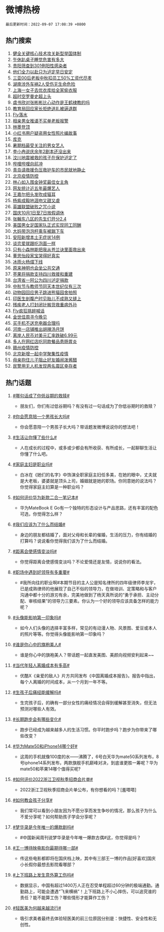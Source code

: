 # 微博热榜

`最后更新时间：2022-09-07 17:08:39 +0800`

## 热门搜索

1. [健全关键核心技术攻关新型举国体制](https://m.weibo.cn/search?containerid=100103type%3D1%26t%3D10%26q%3D%23%E5%81%A5%E5%85%A8%E5%85%B3%E9%94%AE%E6%A0%B8%E5%BF%83%E6%8A%80%E6%9C%AF%E6%94%BB%E5%85%B3%E6%96%B0%E5%9E%8B%E4%B8%BE%E5%9B%BD%E4%BD%93%E5%88%B6%23&stream_entry_id=51&isnewpage=1&extparam=seat%3D1%26cate%3D10103%26filter_type%3Drealtimehot%26dgr%3D0%26c_type%3D51%26pos%3D0%26display_time%3D1662541718%26pre_seqid%3D16625417180440234776357&luicode=10000011&lfid=106003type%253D25%2526t%253D3%2526disable_hot%253D1%2526filter_type%253Drealtimehot)
1. [午休趴桌子睡觉危害有多大](https://m.weibo.cn/search?containerid=100103type%3D1%26t%3D10%26q%3D%23%E5%8D%88%E4%BC%91%E8%B6%B4%E6%A1%8C%E5%AD%90%E7%9D%A1%E8%A7%89%E5%8D%B1%E5%AE%B3%E6%9C%89%E5%A4%9A%E5%A4%A7%23&stream_entry_id=31&isnewpage=1&extparam=seat%3D1%26realpos%3D1%26c_type%3D31%26lcate%3D5001%26pos%3D0%26cate%3D0%26flag%3D0%26band_rank%3D1%26filter_type%3Drealtimehot%26q%3D%2523%25E5%258D%2588%25E4%25BC%2591%25E8%25B6%25B4%25E6%25A1%258C%25E5%25AD%2590%25E7%259D%25A1%25E8%25A7%2589%25E5%258D%25B1%25E5%25AE%25B3%25E6%259C%2589%25E5%25A4%259A%25E5%25A4%25A7%2523%26dgr%3D0%26display_time%3D1662541718%26pre_seqid%3D16625417180440234776357&luicode=10000011&lfid=106003type%253D25%2526t%253D3%2526disable_hot%253D1%2526filter_type%253Drealtimehot)
1. [贵阳筛查到301例阳性感染者](https://m.weibo.cn/search?containerid=100103type%3D1%26t%3D10%26q%3D%23%E8%B4%B5%E9%98%B3%E7%AD%9B%E6%9F%A5%E5%88%B0301%E4%BE%8B%E9%98%B3%E6%80%A7%E6%84%9F%E6%9F%93%E8%80%85%23&stream_entry_id=31&isnewpage=1&extparam=seat%3D1%26realpos%3D2%26c_type%3D31%26lcate%3D5001%26pos%3D1%26cate%3D0%26flag%3D1%26band_rank%3D2%26filter_type%3Drealtimehot%26q%3D%2523%25E8%25B4%25B5%25E9%2598%25B3%25E7%25AD%259B%25E6%259F%25A5%25E5%2588%25B0301%25E4%25BE%258B%25E9%2598%25B3%25E6%2580%25A7%25E6%2584%259F%25E6%259F%2593%25E8%2580%2585%2523%26dgr%3D0%26display_time%3D1662541718%26pre_seqid%3D16625417180440234776357&luicode=10000011&lfid=106003type%253D25%2526t%253D3%2526disable_hot%253D1%2526filter_type%253Drealtimehot)
1. [他们全力以赴只为泸定早日安定](https://m.weibo.cn/search?containerid=100103type%3D1%26t%3D10%26q%3D%23%E4%BB%96%E4%BB%AC%E5%85%A8%E5%8A%9B%E4%BB%A5%E8%B5%B4%E5%8F%AA%E4%B8%BA%E6%B3%B8%E5%AE%9A%E6%97%A9%E6%97%A5%E5%AE%89%E5%AE%9A%23&stream_entry_id=31&isnewpage=1&extparam=seat%3D1%26realpos%3D3%26c_type%3D31%26lcate%3D5001%26pos%3D2%26cate%3D0%26flag%3D0%26band_rank%3D3%26filter_type%3Drealtimehot%26q%3D%2523%25E4%25BB%2596%25E4%25BB%25AC%25E5%2585%25A8%25E5%258A%259B%25E4%25BB%25A5%25E8%25B5%25B4%25E5%258F%25AA%25E4%25B8%25BA%25E6%25B3%25B8%25E5%25AE%259A%25E6%2597%25A9%25E6%2597%25A5%25E5%25AE%2589%25E5%25AE%259A%2523%26dgr%3D0%26display_time%3D1662541718%26pre_seqid%3D16625417180440234776357&luicode=10000011&lfid=106003type%253D25%2526t%253D3%2526disable_hot%253D1%2526filter_type%253Drealtimehot)
1. [三亚00后老板中秋扣员工50%工资代尽孝](https://m.weibo.cn/search?containerid=100103type%3D1%26t%3D10%26q%3D%23%E4%B8%89%E4%BA%9A00%E5%90%8E%E8%80%81%E6%9D%BF%E4%B8%AD%E7%A7%8B%E6%89%A3%E5%91%98%E5%B7%A550%25%E5%B7%A5%E8%B5%84%E4%BB%A3%E5%B0%BD%E5%AD%9D%23&stream_entry_id=31&isnewpage=1&extparam=seat%3D1%26realpos%3D4%26c_type%3D31%26lcate%3D5001%26pos%3D3%26cate%3D0%26flag%3D0%26band_rank%3D4%26filter_type%3Drealtimehot%26q%3D%2523%25E4%25B8%2589%25E4%25BA%259A00%25E5%2590%258E%25E8%2580%2581%25E6%259D%25BF%25E4%25B8%25AD%25E7%25A7%258B%25E6%2589%25A3%25E5%2591%2598%25E5%25B7%25A550%2525%25E5%25B7%25A5%25E8%25B5%2584%25E4%25BB%25A3%25E5%25B0%25BD%25E5%25AD%259D%2523%26dgr%3D0%26display_time%3D1662541718%26pre_seqid%3D16625417180440234776357&luicode=10000011&lfid=106003type%253D25%2526t%253D3%2526disable_hot%253D1%2526filter_type%253Drealtimehot)
1. [湖南涉外车祸2人受伤无生命危险](https://m.weibo.cn/search?containerid=100103type%3D1%26t%3D10%26q%3D%23%E6%B9%96%E5%8D%97%E6%B6%89%E5%A4%96%E8%BD%A6%E7%A5%B82%E4%BA%BA%E5%8F%97%E4%BC%A4%E6%97%A0%E7%94%9F%E5%91%BD%E5%8D%B1%E9%99%A9%23&stream_entry_id=31&isnewpage=1&extparam=seat%3D1%26realpos%3D5%26c_type%3D31%26lcate%3D5001%26pos%3D4%26cate%3D0%26flag%3D0%26band_rank%3D5%26filter_type%3Drealtimehot%26q%3D%2523%25E6%25B9%2596%25E5%258D%2597%25E6%25B6%2589%25E5%25A4%2596%25E8%25BD%25A6%25E7%25A5%25B82%25E4%25BA%25BA%25E5%258F%2597%25E4%25BC%25A4%25E6%2597%25A0%25E7%2594%259F%25E5%2591%25BD%25E5%258D%25B1%25E9%2599%25A9%2523%26dgr%3D0%26display_time%3D1662541718%26pre_seqid%3D16625417180440234776357&luicode=10000011&lfid=106003type%253D25%2526t%253D3%2526disable_hot%253D1%2526filter_type%253Drealtimehot)
1. [上海一女子去优衣库给全家偷衣服](https://m.weibo.cn/search?containerid=100103type%3D1%26t%3D10%26q%3D%23%E4%B8%8A%E6%B5%B7%E4%B8%80%E5%A5%B3%E5%AD%90%E5%8E%BB%E4%BC%98%E8%A1%A3%E5%BA%93%E7%BB%99%E5%85%A8%E5%AE%B6%E5%81%B7%E8%A1%A3%E6%9C%8D%23&stream_entry_id=31&isnewpage=1&extparam=seat%3D1%26realpos%3D6%26c_type%3D31%26lcate%3D5001%26pos%3D5%26cate%3D0%26flag%3D0%26band_rank%3D6%26filter_type%3Drealtimehot%26q%3D%2523%25E4%25B8%258A%25E6%25B5%25B7%25E4%25B8%2580%25E5%25A5%25B3%25E5%25AD%2590%25E5%258E%25BB%25E4%25BC%2598%25E8%25A1%25A3%25E5%25BA%2593%25E7%25BB%2599%25E5%2585%25A8%25E5%25AE%25B6%25E5%2581%25B7%25E8%25A1%25A3%25E6%259C%258D%2523%26dgr%3D0%26display_time%3D1662541718%26pre_seqid%3D16625417180440234776357&luicode=10000011&lfid=106003type%253D25%2526t%253D3%2526disable_hot%253D1%2526filter_type%253Drealtimehot)
1. [超时空罗曼史超上头](https://m.weibo.cn/search?containerid=100103type%3D1%26t%3D10%26q%3D%23%E8%B6%85%E6%97%B6%E7%A9%BA%E7%BD%97%E6%9B%BC%E5%8F%B2%E8%B6%85%E4%B8%8A%E5%A4%B4%23&stream_entry_id=31&isnewpage=1&extparam=seat%3D1%26filter_type%3Drealtimehot%26adid%3D164746%26c_type%3D31%26lcate%3D5001%26pos%3D6%26cate%3D0%26band_rank%3D7%26q%3D%2523%25E8%25B6%2585%25E6%2597%25B6%25E7%25A9%25BA%25E7%25BD%2597%25E6%259B%25BC%25E5%258F%25B2%25E8%25B6%2585%25E4%25B8%258A%25E5%25A4%25B4%2523%26dgr%3D0%26display_time%3D1662541718%26pre_seqid%3D16625417180440234776357&luicode=10000011&lfid=106003type%253D25%2526t%253D3%2526disable_hot%253D1%2526filter_type%253Drealtimehot)
1. [虞书欣对张彬彬比心动作是王鹤棣教的吗](http://m.weibo.cn/c/wbox?&id=076e2qeuae&roomid=14648&q=%23%E8%99%9E%E4%B9%A6%E6%AC%A3%E5%AF%B9%E5%BC%A0%E5%BD%AC%E5%BD%AC%E6%AF%94%E5%BF%83%E5%8A%A8%E4%BD%9C%E6%98%AF%E7%8E%8B%E9%B9%A4%E6%A3%A3%E6%95%99%E7%9A%84%E5%90%97%23&extparam=seat%3D1%26realpos%3D7%26c_type%3D31%26lcate%3D5001%26pos%3D7%26cate%3D0%26flag%3D1%26band_rank%3D7%26filter_type%3Drealtimehot%26q%3D%2523%25E8%2599%259E%25E4%25B9%25A6%25E6%25AC%25A3%25E5%25AF%25B9%25E5%25BC%25A0%25E5%25BD%25AC%25E5%25BD%25AC%25E6%25AF%2594%25E5%25BF%2583%25E5%258A%25A8%25E4%25BD%259C%25E6%2598%25AF%25E7%258E%258B%25E9%25B9%25A4%25E6%25A3%25A3%25E6%2595%2599%25E7%259A%2584%25E5%2590%2597%2523%26dgr%3D0%26display_time%3D1662541718%26pre_seqid%3D16625417180440234776357&luicode=10000011&lfid=106003type%253D25%2526t%253D3%2526disable_hot%253D1%2526filter_type%253Drealtimehot)
1. [教育局回应家长拒绝送礼被逼退群](https://m.weibo.cn/search?containerid=100103type%3D1%26t%3D10%26q%3D%23%E6%95%99%E8%82%B2%E5%B1%80%E5%9B%9E%E5%BA%94%E5%AE%B6%E9%95%BF%E6%8B%92%E7%BB%9D%E9%80%81%E7%A4%BC%E8%A2%AB%E9%80%BC%E9%80%80%E7%BE%A4%23&stream_entry_id=31&isnewpage=1&extparam=seat%3D1%26realpos%3D8%26c_type%3D31%26lcate%3D5001%26pos%3D8%26cate%3D0%26flag%3D0%26band_rank%3D8%26filter_type%3Drealtimehot%26q%3D%2523%25E6%2595%2599%25E8%2582%25B2%25E5%25B1%2580%25E5%259B%259E%25E5%25BA%2594%25E5%25AE%25B6%25E9%2595%25BF%25E6%258B%2592%25E7%25BB%259D%25E9%2580%2581%25E7%25A4%25BC%25E8%25A2%25AB%25E9%2580%25BC%25E9%2580%2580%25E7%25BE%25A4%2523%26dgr%3D0%26display_time%3D1662541718%26pre_seqid%3D16625417180440234776357&luicode=10000011&lfid=106003type%253D25%2526t%253D3%2526disable_hot%253D1%2526filter_type%253Drealtimehot)
1. [Fly落水](http://m.weibo.cn/c/wbox?&id=076e2qeuae&roomid=14651&q=%23Fly%E8%90%BD%E6%B0%B4%23&extparam=seat%3D1%26realpos%3D9%26c_type%3D31%26lcate%3D5001%26pos%3D9%26cate%3D0%26flag%3D1%26band_rank%3D9%26filter_type%3Drealtimehot%26q%3D%2523Fly%25E8%2590%25BD%25E6%25B0%25B4%2523%26dgr%3D0%26display_time%3D1662541718%26pre_seqid%3D16625417180440234776357&luicode=10000011&lfid=106003type%253D25%2526t%253D3%2526disable_hot%253D1%2526filter_type%253Drealtimehot)
1. [相亲男女推诿不买单老板报警](http://m.weibo.cn/c/wbox?&id=076e2qeuae&roomid=14612&q=%23%E7%9B%B8%E4%BA%B2%E7%94%B7%E5%A5%B3%E6%8E%A8%E8%AF%BF%E4%B8%8D%E4%B9%B0%E5%8D%95%E8%80%81%E6%9D%BF%E6%8A%A5%E8%AD%A6%23&extparam=seat%3D1%26realpos%3D10%26c_type%3D31%26lcate%3D5001%26pos%3D10%26cate%3D0%26flag%3D0%26band_rank%3D10%26filter_type%3Drealtimehot%26q%3D%2523%25E7%259B%25B8%25E4%25BA%25B2%25E7%2594%25B7%25E5%25A5%25B3%25E6%258E%25A8%25E8%25AF%25BF%25E4%25B8%258D%25E4%25B9%25B0%25E5%258D%2595%25E8%2580%2581%25E6%259D%25BF%25E6%258A%25A5%25E8%25AD%25A6%2523%26dgr%3D0%26display_time%3D1662541718%26pre_seqid%3D16625417180440234776357&luicode=10000011&lfid=106003type%253D25%2526t%253D3%2526disable_hot%253D1%2526filter_type%253Drealtimehot)
1. [林墨登顶](http://m.weibo.cn/c/wbox?&id=076e2qeuae&roomid=14662&q=%23%E6%9E%97%E5%A2%A8%E7%99%BB%E9%A1%B6%23&extparam=seat%3D1%26realpos%3D11%26c_type%3D31%26lcate%3D5001%26pos%3D11%26cate%3D0%26flag%3D1%26band_rank%3D11%26filter_type%3Drealtimehot%26q%3D%2523%25E6%259E%2597%25E5%25A2%25A8%25E7%2599%25BB%25E9%25A1%25B6%2523%26dgr%3D0%26display_time%3D1662541718%26pre_seqid%3D16625417180440234776357&luicode=10000011&lfid=106003type%253D25%2526t%253D3%2526disable_hot%253D1%2526filter_type%253Drealtimehot)
1. [小红书用户疑盗用女性照片编故事](https://m.weibo.cn/search?containerid=100103type%3D1%26t%3D10%26q%3D%23%E5%B0%8F%E7%BA%A2%E4%B9%A6%E7%94%A8%E6%88%B7%E7%96%91%E7%9B%97%E7%94%A8%E5%A5%B3%E6%80%A7%E7%85%A7%E7%89%87%E7%BC%96%E6%95%85%E4%BA%8B%23&stream_entry_id=31&isnewpage=1&extparam=seat%3D1%26realpos%3D12%26c_type%3D31%26lcate%3D5001%26pos%3D12%26cate%3D0%26flag%3D1%26band_rank%3D12%26filter_type%3Drealtimehot%26q%3D%2523%25E5%25B0%258F%25E7%25BA%25A2%25E4%25B9%25A6%25E7%2594%25A8%25E6%2588%25B7%25E7%2596%2591%25E7%259B%2597%25E7%2594%25A8%25E5%25A5%25B3%25E6%2580%25A7%25E7%2585%25A7%25E7%2589%2587%25E7%25BC%2596%25E6%2595%2585%25E4%25BA%258B%2523%26dgr%3D0%26display_time%3D1662541718%26pre_seqid%3D16625417180440234776357&luicode=10000011&lfid=106003type%253D25%2526t%253D3%2526disable_hot%253D1%2526filter_type%253Drealtimehot)
1. [库克](https://m.weibo.cn/search?containerid=100103type%3D1%26t%3D10%26q%3D%E5%BA%93%E5%85%8B&stream_entry_id=31&isnewpage=1&extparam=seat%3D1%26realpos%3D13%26c_type%3D31%26lcate%3D5001%26pos%3D13%26cate%3D0%26flag%3D1%26band_rank%3D13%26filter_type%3Drealtimehot%26q%3D%25E5%25BA%2593%25E5%2585%258B%26dgr%3D0%26display_time%3D1662541718%26pre_seqid%3D16625417180440234776357&luicode=10000011&lfid=106003type%253D25%2526t%253D3%2526disable_hot%253D1%2526filter_type%253Drealtimehot)
1. [暑期档最受关注的男女艺人](https://m.weibo.cn/search?containerid=100103type%3D1%26t%3D10%26q%3D%23%E6%9A%91%E6%9C%9F%E6%A1%A3%E6%9C%80%E5%8F%97%E5%85%B3%E6%B3%A8%E7%9A%84%E7%94%B7%E5%A5%B3%E8%89%BA%E4%BA%BA%23&stream_entry_id=31&isnewpage=1&extparam=seat%3D1%26realpos%3D14%26c_type%3D31%26lcate%3D5001%26pos%3D14%26cate%3D0%26flag%3D1%26band_rank%3D14%26filter_type%3Drealtimehot%26q%3D%2523%25E6%259A%2591%25E6%259C%259F%25E6%25A1%25A3%25E6%259C%2580%25E5%258F%2597%25E5%2585%25B3%25E6%25B3%25A8%25E7%259A%2584%25E7%2594%25B7%25E5%25A5%25B3%25E8%2589%25BA%25E4%25BA%25BA%2523%26dgr%3D0%26display_time%3D1662541718%26pre_seqid%3D16625417180440234776357&luicode=10000011&lfid=106003type%253D25%2526t%253D3%2526disable_hot%253D1%2526filter_type%253Drealtimehot)
1. [李小冉说庆余年2剧本还没出来](http://m.weibo.cn/c/wbox?&id=076e2qeuae&roomid=14593&q=%23%E6%9D%8E%E5%B0%8F%E5%86%89%E8%AF%B4%E5%BA%86%E4%BD%99%E5%B9%B42%E5%89%A7%E6%9C%AC%E8%BF%98%E6%B2%A1%E5%87%BA%E6%9D%A5%23&extparam=seat%3D1%26realpos%3D15%26c_type%3D31%26lcate%3D5001%26pos%3D15%26cate%3D0%26flag%3D0%26band_rank%3D15%26filter_type%3Drealtimehot%26q%3D%2523%25E6%259D%258E%25E5%25B0%258F%25E5%2586%2589%25E8%25AF%25B4%25E5%25BA%2586%25E4%25BD%2599%25E5%25B9%25B42%25E5%2589%25A7%25E6%259C%25AC%25E8%25BF%2598%25E6%25B2%25A1%25E5%2587%25BA%25E6%259D%25A5%2523%26dgr%3D0%26display_time%3D1662541718%26pre_seqid%3D16625417180440234776357&luicode=10000011&lfid=106003type%253D25%2526t%253D3%2526disable_hot%253D1%2526filter_type%253Drealtimehot)
1. [汶川地震被救的孩子在保护泸定了](https://m.weibo.cn/search?containerid=100103type%3D1%26t%3D10%26q%3D%23%E6%B1%B6%E5%B7%9D%E5%9C%B0%E9%9C%87%E8%A2%AB%E6%95%91%E7%9A%84%E5%AD%A9%E5%AD%90%E5%9C%A8%E4%BF%9D%E6%8A%A4%E6%B3%B8%E5%AE%9A%E4%BA%86%23&stream_entry_id=31&isnewpage=1&extparam=seat%3D1%26realpos%3D16%26c_type%3D31%26lcate%3D5001%26pos%3D16%26cate%3D0%26flag%3D1%26band_rank%3D16%26filter_type%3Drealtimehot%26q%3D%2523%25E6%25B1%25B6%25E5%25B7%259D%25E5%259C%25B0%25E9%259C%2587%25E8%25A2%25AB%25E6%2595%2591%25E7%259A%2584%25E5%25AD%25A9%25E5%25AD%2590%25E5%259C%25A8%25E4%25BF%259D%25E6%258A%25A4%25E6%25B3%25B8%25E5%25AE%259A%25E4%25BA%2586%2523%26dgr%3D0%26display_time%3D1662541718%26pre_seqid%3D16625417180440234776357&luicode=10000011&lfid=106003type%253D25%2526t%253D3%2526disable_hot%253D1%2526filter_type%253Drealtimehot)
1. [哔哩哔哩向前冲](http://m.weibo.cn/c/wbox?&id=076e2qeuae&roomid=14603&q=%23%E5%93%94%E5%93%A9%E5%93%94%E5%93%A9%E5%90%91%E5%89%8D%E5%86%B2%23&extparam=seat%3D1%26realpos%3D17%26c_type%3D31%26lcate%3D5001%26pos%3D17%26cate%3D0%26flag%3D1%26band_rank%3D17%26filter_type%3Drealtimehot%26q%3D%2523%25E5%2593%2594%25E5%2593%25A9%25E5%2593%2594%25E5%2593%25A9%25E5%2590%2591%25E5%2589%258D%25E5%2586%25B2%2523%26dgr%3D0%26display_time%3D1662541718%26pre_seqid%3D16625417180440234776357&luicode=10000011&lfid=106003type%253D25%2526t%253D3%2526disable_hot%253D1%2526filter_type%253Drealtimehot)
1. [青岛请救援负压救护车的市民就地静止](https://m.weibo.cn/search?containerid=100103type%3D1%26t%3D10%26q%3D%23%E9%9D%92%E5%B2%9B%E8%AF%B7%E6%95%91%E6%8F%B4%E8%B4%9F%E5%8E%8B%E6%95%91%E6%8A%A4%E8%BD%A6%E7%9A%84%E5%B8%82%E6%B0%91%E5%B0%B1%E5%9C%B0%E9%9D%99%E6%AD%A2%23&stream_entry_id=31&isnewpage=1&extparam=seat%3D1%26realpos%3D18%26c_type%3D31%26lcate%3D5001%26pos%3D18%26cate%3D0%26flag%3D1%26band_rank%3D18%26filter_type%3Drealtimehot%26q%3D%2523%25E9%259D%2592%25E5%25B2%259B%25E8%25AF%25B7%25E6%2595%2591%25E6%258F%25B4%25E8%25B4%259F%25E5%258E%258B%25E6%2595%2591%25E6%258A%25A4%25E8%25BD%25A6%25E7%259A%2584%25E5%25B8%2582%25E6%25B0%2591%25E5%25B0%25B1%25E5%259C%25B0%25E9%259D%2599%25E6%25AD%25A2%2523%26dgr%3D0%26display_time%3D1662541718%26pre_seqid%3D16625417180440234776357&luicode=10000011&lfid=106003type%253D25%2526t%253D3%2526disable_hot%253D1%2526filter_type%253Drealtimehot)
1. [北京疫情防控](https://m.weibo.cn/search?containerid=100103type%3D1%26t%3D10%26q%3D%23%E5%8C%97%E4%BA%AC%E7%96%AB%E6%83%85%E9%98%B2%E6%8E%A7%23&stream_entry_id=31&isnewpage=1&extparam=seat%3D1%26realpos%3D19%26c_type%3D31%26lcate%3D5001%26pos%3D19%26cate%3D0%26flag%3D0%26band_rank%3D19%26filter_type%3Drealtimehot%26q%3D%2523%25E5%258C%2597%25E4%25BA%25AC%25E7%2596%25AB%25E6%2583%2585%25E9%2598%25B2%25E6%258E%25A7%2523%26dgr%3D0%26display_time%3D1662541718%26pre_seqid%3D16625417180440234776357&luicode=10000011&lfid=106003type%253D25%2526t%253D3%2526disable_hot%253D1%2526filter_type%253Drealtimehot)
1. [林心如入围金钟奖最佳女主角](http://m.weibo.cn/c/wbox?&id=076e2qeuae&roomid=14669&q=%23%E6%9E%97%E5%BF%83%E5%A6%82%E5%85%A5%E5%9B%B4%E9%87%91%E9%92%9F%E5%A5%96%E6%9C%80%E4%BD%B3%E5%A5%B3%E4%B8%BB%E8%A7%92%23&extparam=seat%3D1%26realpos%3D20%26c_type%3D31%26lcate%3D5001%26pos%3D20%26cate%3D0%26flag%3D1%26band_rank%3D20%26filter_type%3Drealtimehot%26q%3D%2523%25E6%259E%2597%25E5%25BF%2583%25E5%25A6%2582%25E5%2585%25A5%25E5%259B%25B4%25E9%2587%2591%25E9%2592%259F%25E5%25A5%2596%25E6%259C%2580%25E4%25BD%25B3%25E5%25A5%25B3%25E4%25B8%25BB%25E8%25A7%2592%2523%26dgr%3D0%26display_time%3D1662541718%26pre_seqid%3D16625417180440234776357&luicode=10000011&lfid=106003type%253D25%2526t%253D3%2526disable_hot%253D1%2526filter_type%253Drealtimehot)
1. [网友统计近五年最爆艺人](https://m.weibo.cn/search?containerid=100103type%3D1%26t%3D10%26q%3D%23%E7%BD%91%E5%8F%8B%E7%BB%9F%E8%AE%A1%E8%BF%91%E4%BA%94%E5%B9%B4%E6%9C%80%E7%88%86%E8%89%BA%E4%BA%BA%23&stream_entry_id=31&isnewpage=1&extparam=seat%3D1%26realpos%3D21%26c_type%3D31%26lcate%3D5001%26pos%3D21%26cate%3D0%26flag%3D0%26band_rank%3D21%26filter_type%3Drealtimehot%26q%3D%2523%25E7%25BD%2591%25E5%258F%258B%25E7%25BB%259F%25E8%25AE%25A1%25E8%25BF%2591%25E4%25BA%2594%25E5%25B9%25B4%25E6%259C%2580%25E7%2588%2586%25E8%2589%25BA%25E4%25BA%25BA%2523%26dgr%3D0%26display_time%3D1662541718%26pre_seqid%3D16625417180440234776357&luicode=10000011&lfid=106003type%253D25%2526t%253D3%2526disable_hot%253D1%2526filter_type%253Drealtimehot)
1. [王嘉尔把头发吹成猫耳](https://m.weibo.cn/search?containerid=100103type%3D1%26t%3D10%26q%3D%23%E7%8E%8B%E5%98%89%E5%B0%94%E6%8A%8A%E5%A4%B4%E5%8F%91%E5%90%B9%E6%88%90%E7%8C%AB%E8%80%B3%23&stream_entry_id=31&isnewpage=1&extparam=seat%3D1%26realpos%3D22%26c_type%3D31%26lcate%3D5001%26pos%3D22%26cate%3D0%26flag%3D1%26band_rank%3D22%26filter_type%3Drealtimehot%26q%3D%2523%25E7%258E%258B%25E5%2598%2589%25E5%25B0%2594%25E6%258A%258A%25E5%25A4%25B4%25E5%258F%2591%25E5%2590%25B9%25E6%2588%2590%25E7%258C%25AB%25E8%2580%25B3%2523%26dgr%3D0%26display_time%3D1662541718%26pre_seqid%3D16625417180440234776357&luicode=10000011&lfid=106003type%253D25%2526t%253D3%2526disable_hot%253D1%2526filter_type%253Drealtimehot)
1. [杨紫成毅地涯吻又甜又虐](http://m.weibo.cn/c/wbox?&id=076e2qeuae&roomid=14656&q=%23%E6%9D%A8%E7%B4%AB%E6%88%90%E6%AF%85%E5%9C%B0%E6%B6%AF%E5%90%BB%E5%8F%88%E7%94%9C%E5%8F%88%E8%99%90%23&extparam=seat%3D1%26realpos%3D23%26c_type%3D31%26lcate%3D5001%26pos%3D23%26cate%3D0%26flag%3D1%26band_rank%3D23%26filter_type%3Drealtimehot%26q%3D%2523%25E6%259D%25A8%25E7%25B4%25AB%25E6%2588%2590%25E6%25AF%2585%25E5%259C%25B0%25E6%25B6%25AF%25E5%2590%25BB%25E5%258F%2588%25E7%2594%259C%25E5%258F%2588%25E8%2599%2590%2523%26dgr%3D0%26display_time%3D1662541718%26pre_seqid%3D16625417180440234776357&luicode=10000011&lfid=106003type%253D25%2526t%253D3%2526disable_hot%253D1%2526filter_type%253Drealtimehot)
1. [英雄联盟破败之咒小说](https://m.weibo.cn/search?containerid=100103type%3D1%26t%3D10%26q%3D%23%E8%8B%B1%E9%9B%84%E8%81%94%E7%9B%9F%E7%A0%B4%E8%B4%A5%E4%B9%8B%E5%92%92%E5%B0%8F%E8%AF%B4%23&stream_entry_id=31&isnewpage=1&extparam=seat%3D1%26realpos%3D24%26c_type%3D31%26lcate%3D5001%26pos%3D24%26cate%3D0%26flag%3D1%26band_rank%3D24%26filter_type%3Drealtimehot%26q%3D%2523%25E8%258B%25B1%25E9%259B%2584%25E8%2581%2594%25E7%259B%259F%25E7%25A0%25B4%25E8%25B4%25A5%25E4%25B9%258B%25E5%2592%2592%25E5%25B0%258F%25E8%25AF%25B4%2523%26dgr%3D0%26display_time%3D1662541718%26pre_seqid%3D16625417180440234776357&luicode=10000011&lfid=106003type%253D25%2526t%253D3%2526disable_hot%253D1%2526filter_type%253Drealtimehot)
1. [国庆10月1日至7日放假调休](https://m.weibo.cn/search?containerid=100103type%3D1%26t%3D10%26q%3D%23%E5%9B%BD%E5%BA%8610%E6%9C%881%E6%97%A5%E8%87%B37%E6%97%A5%E6%94%BE%E5%81%87%E8%B0%83%E4%BC%91%23&stream_entry_id=31&isnewpage=1&extparam=seat%3D1%26realpos%3D25%26c_type%3D31%26lcate%3D5001%26pos%3D25%26cate%3D0%26flag%3D2%26band_rank%3D25%26filter_type%3Drealtimehot%26q%3D%2523%25E5%259B%25BD%25E5%25BA%258610%25E6%259C%25881%25E6%2597%25A5%25E8%2587%25B37%25E6%2597%25A5%25E6%2594%25BE%25E5%2581%2587%25E8%25B0%2583%25E4%25BC%2591%2523%26dgr%3D0%26display_time%3D1662541718%26pre_seqid%3D16625417180440234776357&luicode=10000011&lfid=106003type%253D25%2526t%253D3%2526disable_hot%253D1%2526filter_type%253Drealtimehot)
1. [张翰东八区的先生们开分2.4](https://m.weibo.cn/search?containerid=100103type%3D1%26t%3D10%26q%3D%23%E5%BC%A0%E7%BF%B0%E4%B8%9C%E5%85%AB%E5%8C%BA%E7%9A%84%E5%85%88%E7%94%9F%E4%BB%AC%E5%BC%80%E5%88%862.4%23&stream_entry_id=31&isnewpage=1&extparam=seat%3D1%26realpos%3D26%26c_type%3D31%26lcate%3D5001%26pos%3D26%26cate%3D0%26flag%3D0%26band_rank%3D26%26filter_type%3Drealtimehot%26q%3D%2523%25E5%25BC%25A0%25E7%25BF%25B0%25E4%25B8%259C%25E5%2585%25AB%25E5%258C%25BA%25E7%259A%2584%25E5%2585%2588%25E7%2594%259F%25E4%25BB%25AC%25E5%25BC%2580%25E5%2588%25862.4%2523%26dgr%3D0%26display_time%3D1662541718%26pre_seqid%3D16625417180440234776357&luicode=10000011&lfid=106003type%253D25%2526t%253D3%2526disable_hot%253D1%2526filter_type%253Drealtimehot)
1. [美国男女足国家队正式实现同工同酬](https://m.weibo.cn/search?containerid=100103type%3D1%26t%3D10%26q%3D%23%E7%BE%8E%E5%9B%BD%E7%94%B7%E5%A5%B3%E8%B6%B3%E5%9B%BD%E5%AE%B6%E9%98%9F%E6%AD%A3%E5%BC%8F%E5%AE%9E%E7%8E%B0%E5%90%8C%E5%B7%A5%E5%90%8C%E9%85%AC%23&stream_entry_id=31&isnewpage=1&extparam=seat%3D1%26realpos%3D27%26c_type%3D31%26lcate%3D5001%26pos%3D27%26cate%3D0%26flag%3D1%26band_rank%3D27%26filter_type%3Drealtimehot%26q%3D%2523%25E7%25BE%258E%25E5%259B%25BD%25E7%2594%25B7%25E5%25A5%25B3%25E8%25B6%25B3%25E5%259B%25BD%25E5%25AE%25B6%25E9%2598%259F%25E6%25AD%25A3%25E5%25BC%258F%25E5%25AE%259E%25E7%258E%25B0%25E5%2590%258C%25E5%25B7%25A5%25E5%2590%258C%25E9%2585%25AC%2523%26dgr%3D0%26display_time%3D1662541718%26pre_seqid%3D16625417180440234776357&luicode=10000011&lfid=106003type%253D25%2526t%253D3%2526disable_hot%253D1%2526filter_type%253Drealtimehot)
1. [大妈带泡泡杆乘车被踹下车](https://m.weibo.cn/search?containerid=100103type%3D1%26t%3D10%26q%3D%23%E5%A4%A7%E5%A6%88%E5%B8%A6%E6%B3%A1%E6%B3%A1%E6%9D%86%E4%B9%98%E8%BD%A6%E8%A2%AB%E8%B8%B9%E4%B8%8B%E8%BD%A6%23&stream_entry_id=31&isnewpage=1&extparam=seat%3D1%26realpos%3D28%26c_type%3D31%26lcate%3D5001%26pos%3D28%26cate%3D0%26flag%3D0%26band_rank%3D28%26filter_type%3Drealtimehot%26q%3D%2523%25E5%25A4%25A7%25E5%25A6%2588%25E5%25B8%25A6%25E6%25B3%25A1%25E6%25B3%25A1%25E6%259D%2586%25E4%25B9%2598%25E8%25BD%25A6%25E8%25A2%25AB%25E8%25B8%25B9%25E4%25B8%258B%25E8%25BD%25A6%2523%26dgr%3D0%26display_time%3D1662541718%26pre_seqid%3D16625417180440234776357&luicode=10000011&lfid=106003type%253D25%2526t%253D3%2526disable_hot%253D1%2526filter_type%253Drealtimehot)
1. [安阳新增本土无症状14例](https://m.weibo.cn/search?containerid=100103type%3D1%26t%3D10%26q%3D%23%E5%AE%89%E9%98%B3%E6%96%B0%E5%A2%9E%E6%9C%AC%E5%9C%9F%E6%97%A0%E7%97%87%E7%8A%B614%E4%BE%8B%23&stream_entry_id=31&isnewpage=1&extparam=seat%3D1%26realpos%3D29%26c_type%3D31%26lcate%3D5001%26pos%3D29%26cate%3D0%26flag%3D1%26band_rank%3D29%26filter_type%3Drealtimehot%26q%3D%2523%25E5%25AE%2589%25E9%2598%25B3%25E6%2596%25B0%25E5%25A2%259E%25E6%259C%25AC%25E5%259C%259F%25E6%2597%25A0%25E7%2597%2587%25E7%258A%25B614%25E4%25BE%258B%2523%26dgr%3D0%26display_time%3D1662541718%26pre_seqid%3D16625417180440234776357&luicode=10000011&lfid=106003type%253D25%2526t%253D3%2526disable_hot%253D1%2526filter_type%253Drealtimehot)
1. [谈恋爱就跟吃泡面一样](http://m.weibo.cn/c/wbox?&id=076e2qeuae&roomid=14641&q=%23%E8%B0%88%E6%81%8B%E7%88%B1%E5%B0%B1%E8%B7%9F%E5%90%83%E6%B3%A1%E9%9D%A2%E4%B8%80%E6%A0%B7%23&extparam=seat%3D1%26realpos%3D30%26c_type%3D31%26lcate%3D5001%26pos%3D30%26cate%3D0%26flag%3D0%26band_rank%3D30%26filter_type%3Drealtimehot%26q%3D%2523%25E8%25B0%2588%25E6%2581%258B%25E7%2588%25B1%25E5%25B0%25B1%25E8%25B7%259F%25E5%2590%2583%25E6%25B3%25A1%25E9%259D%25A2%25E4%25B8%2580%25E6%25A0%25B7%2523%26dgr%3D0%26display_time%3D1662541718%26pre_seqid%3D16625417180440234776357&luicode=10000011&lfid=106003type%253D25%2526t%253D3%2526disable_hot%253D1%2526filter_type%253Drealtimehot)
1. [只有小森林能把我从苍兰诀里面救出来](http://m.weibo.cn/c/wbox?&id=076e2qeuae&roomid=14650&q=%23%E5%8F%AA%E6%9C%89%E5%B0%8F%E6%A3%AE%E6%9E%97%E8%83%BD%E6%8A%8A%E6%88%91%E4%BB%8E%E8%8B%8D%E5%85%B0%E8%AF%80%E9%87%8C%E9%9D%A2%E6%95%91%E5%87%BA%E6%9D%A5%23&extparam=seat%3D1%26realpos%3D31%26c_type%3D31%26lcate%3D5001%26pos%3D31%26cate%3D0%26flag%3D1%26band_rank%3D31%26filter_type%3Drealtimehot%26q%3D%2523%25E5%258F%25AA%25E6%259C%2589%25E5%25B0%258F%25E6%25A3%25AE%25E6%259E%2597%25E8%2583%25BD%25E6%258A%258A%25E6%2588%2591%25E4%25BB%258E%25E8%258B%258D%25E5%2585%25B0%25E8%25AF%2580%25E9%2587%258C%25E9%259D%25A2%25E6%2595%2591%25E5%2587%25BA%25E6%259D%25A5%2523%26dgr%3D0%26display_time%3D1662541718%26pre_seqid%3D16625417180440234776357&luicode=10000011&lfid=106003type%253D25%2526t%253D3%2526disable_hot%253D1%2526filter_type%253Drealtimehot)
1. [董思怡段家宝哭得好真实](https://m.weibo.cn/search?containerid=100103type%3D1%26t%3D10%26q%3D%23%E8%91%A3%E6%80%9D%E6%80%A1%E6%AE%B5%E5%AE%B6%E5%AE%9D%E5%93%AD%E5%BE%97%E5%A5%BD%E7%9C%9F%E5%AE%9E%23&stream_entry_id=31&isnewpage=1&extparam=seat%3D1%26realpos%3D32%26c_type%3D31%26lcate%3D5001%26pos%3D32%26cate%3D0%26flag%3D0%26band_rank%3D32%26filter_type%3Drealtimehot%26q%3D%2523%25E8%2591%25A3%25E6%2580%259D%25E6%2580%25A1%25E6%25AE%25B5%25E5%25AE%25B6%25E5%25AE%259D%25E5%2593%25AD%25E5%25BE%2597%25E5%25A5%25BD%25E7%259C%259F%25E5%25AE%259E%2523%26dgr%3D0%26display_time%3D1662541718%26pre_seqid%3D16625417180440234776357&luicode=10000011&lfid=106003type%253D25%2526t%253D3%2526disable_hot%253D1%2526filter_type%253Drealtimehot)
1. [冰雨火杨熠下线](https://m.weibo.cn/search?containerid=100103type%3D1%26t%3D10%26q%3D%23%E5%86%B0%E9%9B%A8%E7%81%AB%E6%9D%A8%E7%86%A0%E4%B8%8B%E7%BA%BF%23&stream_entry_id=31&isnewpage=1&extparam=seat%3D1%26realpos%3D33%26c_type%3D31%26lcate%3D5001%26pos%3D33%26cate%3D0%26flag%3D1%26band_rank%3D33%26filter_type%3Drealtimehot%26q%3D%2523%25E5%2586%25B0%25E9%259B%25A8%25E7%2581%25AB%25E6%259D%25A8%25E7%2586%25A0%25E4%25B8%258B%25E7%25BA%25BF%2523%26dgr%3D0%26display_time%3D1662541718%26pre_seqid%3D16625417180440234776357&luicode=10000011&lfid=106003type%253D25%2526t%253D3%2526disable_hot%253D1%2526filter_type%253Drealtimehot)
1. [原来神明也会坐公共交通](https://m.weibo.cn/search?containerid=100103type%3D1%26t%3D10%26q%3D%23%E5%8E%9F%E6%9D%A5%E7%A5%9E%E6%98%8E%E4%B9%9F%E4%BC%9A%E5%9D%90%E5%85%AC%E5%85%B1%E4%BA%A4%E9%80%9A%23&stream_entry_id=31&isnewpage=1&extparam=seat%3D1%26realpos%3D34%26c_type%3D31%26lcate%3D5001%26pos%3D34%26cate%3D0%26flag%3D0%26band_rank%3D34%26filter_type%3Drealtimehot%26q%3D%2523%25E5%258E%259F%25E6%259D%25A5%25E7%25A5%259E%25E6%2598%258E%25E4%25B9%259F%25E4%25BC%259A%25E5%259D%2590%25E5%2585%25AC%25E5%2585%25B1%25E4%25BA%25A4%25E9%2580%259A%2523%26dgr%3D0%26display_time%3D1662541718%26pre_seqid%3D16625417180440234776357&luicode=10000011&lfid=106003type%253D25%2526t%253D3%2526disable_hot%253D1%2526filter_type%253Drealtimehot)
1. [苹果将捐款支持四川救援和重建](https://m.weibo.cn/search?containerid=100103type%3D1%26t%3D10%26q%3D%23%E8%8B%B9%E6%9E%9C%E5%B0%86%E6%8D%90%E6%AC%BE%E6%94%AF%E6%8C%81%E5%9B%9B%E5%B7%9D%E6%95%91%E6%8F%B4%E5%92%8C%E9%87%8D%E5%BB%BA%23&stream_entry_id=31&isnewpage=1&extparam=seat%3D1%26realpos%3D35%26c_type%3D31%26lcate%3D5001%26pos%3D35%26cate%3D0%26flag%3D0%26band_rank%3D35%26filter_type%3Drealtimehot%26q%3D%2523%25E8%258B%25B9%25E6%259E%259C%25E5%25B0%2586%25E6%258D%2590%25E6%25AC%25BE%25E6%2594%25AF%25E6%258C%2581%25E5%259B%259B%25E5%25B7%259D%25E6%2595%2591%25E6%258F%25B4%25E5%2592%258C%25E9%2587%258D%25E5%25BB%25BA%2523%26dgr%3D0%26display_time%3D1662541718%26pre_seqid%3D16625417180440234776357&luicode=10000011&lfid=106003type%253D25%2526t%253D3%2526disable_hot%253D1%2526filter_type%253Drealtimehot)
1. [台湾省一阿公为四川泸定捐款](https://m.weibo.cn/search?containerid=100103type%3D1%26t%3D10%26q%3D%23%E5%8F%B0%E6%B9%BE%E7%9C%81%E4%B8%80%E9%98%BF%E5%85%AC%E4%B8%BA%E5%9B%9B%E5%B7%9D%E6%B3%B8%E5%AE%9A%E6%8D%90%E6%AC%BE%23&stream_entry_id=31&isnewpage=1&extparam=seat%3D1%26realpos%3D36%26c_type%3D31%26lcate%3D5001%26pos%3D36%26cate%3D0%26flag%3D1%26band_rank%3D36%26filter_type%3Drealtimehot%26q%3D%2523%25E5%258F%25B0%25E6%25B9%25BE%25E7%259C%2581%25E4%25B8%2580%25E9%2598%25BF%25E5%2585%25AC%25E4%25B8%25BA%25E5%259B%259B%25E5%25B7%259D%25E6%25B3%25B8%25E5%25AE%259A%25E6%258D%2590%25E6%25AC%25BE%2523%26dgr%3D0%26display_time%3D1662541718%26pre_seqid%3D16625417180440234776357&luicode=10000011&lfid=106003type%253D25%2526t%253D3%2526disable_hot%253D1%2526filter_type%253Drealtimehot)
1. [中秋节与教师节同天本世纪仅有三次](https://m.weibo.cn/search?containerid=100103type%3D1%26t%3D10%26q%3D%23%E4%B8%AD%E7%A7%8B%E8%8A%82%E4%B8%8E%E6%95%99%E5%B8%88%E8%8A%82%E5%90%8C%E5%A4%A9%E6%9C%AC%E4%B8%96%E7%BA%AA%E4%BB%85%E6%9C%89%E4%B8%89%E6%AC%A1%23&stream_entry_id=31&isnewpage=1&extparam=seat%3D1%26realpos%3D37%26c_type%3D31%26lcate%3D5001%26pos%3D37%26cate%3D0%26flag%3D1%26band_rank%3D37%26filter_type%3Drealtimehot%26q%3D%2523%25E4%25B8%25AD%25E7%25A7%258B%25E8%258A%2582%25E4%25B8%258E%25E6%2595%2599%25E5%25B8%2588%25E8%258A%2582%25E5%2590%258C%25E5%25A4%25A9%25E6%259C%25AC%25E4%25B8%2596%25E7%25BA%25AA%25E4%25BB%2585%25E6%259C%2589%25E4%25B8%2589%25E6%25AC%25A1%2523%26dgr%3D0%26display_time%3D1662541718%26pre_seqid%3D16625417180440234776357&luicode=10000011&lfid=106003type%253D25%2526t%253D3%2526disable_hot%253D1%2526filter_type%253Drealtimehot)
1. [动物园回应男子跳进熊猫园舍拍照](https://m.weibo.cn/search?containerid=100103type%3D1%26t%3D10%26q%3D%23%E5%8A%A8%E7%89%A9%E5%9B%AD%E5%9B%9E%E5%BA%94%E7%94%B7%E5%AD%90%E8%B7%B3%E8%BF%9B%E7%86%8A%E7%8C%AB%E5%9B%AD%E8%88%8D%E6%8B%8D%E7%85%A7%23&stream_entry_id=31&isnewpage=1&extparam=seat%3D1%26realpos%3D38%26c_type%3D31%26lcate%3D5001%26pos%3D38%26cate%3D0%26flag%3D1%26band_rank%3D38%26filter_type%3Drealtimehot%26q%3D%2523%25E5%258A%25A8%25E7%2589%25A9%25E5%259B%25AD%25E5%259B%259E%25E5%25BA%2594%25E7%2594%25B7%25E5%25AD%2590%25E8%25B7%25B3%25E8%25BF%259B%25E7%2586%258A%25E7%258C%25AB%25E5%259B%25AD%25E8%2588%258D%25E6%258B%258D%25E7%2585%25A7%2523%26dgr%3D0%26display_time%3D1662541718%26pre_seqid%3D16625417180440234776357&luicode=10000011&lfid=106003type%253D25%2526t%253D3%2526disable_hot%253D1%2526filter_type%253Drealtimehot)
1. [印医生剖腹产时见胎儿不成熟又缝上](https://m.weibo.cn/search?containerid=100103type%3D1%26t%3D10%26q%3D%23%E5%8D%B0%E5%8C%BB%E7%94%9F%E5%89%96%E8%85%B9%E4%BA%A7%E6%97%B6%E8%A7%81%E8%83%8E%E5%84%BF%E4%B8%8D%E6%88%90%E7%86%9F%E5%8F%88%E7%BC%9D%E4%B8%8A%23&stream_entry_id=31&isnewpage=1&extparam=seat%3D1%26realpos%3D39%26c_type%3D31%26lcate%3D5001%26pos%3D39%26cate%3D0%26flag%3D1%26band_rank%3D39%26filter_type%3Drealtimehot%26q%3D%2523%25E5%258D%25B0%25E5%258C%25BB%25E7%2594%259F%25E5%2589%2596%25E8%2585%25B9%25E4%25BA%25A7%25E6%2597%25B6%25E8%25A7%2581%25E8%2583%258E%25E5%2584%25BF%25E4%25B8%258D%25E6%2588%2590%25E7%2586%259F%25E5%258F%2588%25E7%25BC%259D%25E4%25B8%258A%2523%26dgr%3D0%26display_time%3D1662541718%26pre_seqid%3D16625417180440234776357&luicode=10000011&lfid=106003type%253D25%2526t%253D3%2526disable_hot%253D1%2526filter_type%253Drealtimehot)
1. [残疾老人打封闭针搬货救重病外孙](https://m.weibo.cn/search?containerid=100103type%3D1%26t%3D10%26q%3D%E6%AE%8B%E7%96%BE%E8%80%81%E4%BA%BA%E6%89%93%E5%B0%81%E9%97%AD%E9%92%88%E6%90%AC%E8%B4%A7%E6%95%91%E9%87%8D%E7%97%85%E5%A4%96%E5%AD%99&stream_entry_id=31&isnewpage=1&extparam=seat%3D1%26realpos%3D40%26c_type%3D31%26lcate%3D5001%26pos%3D40%26cate%3D0%26flag%3D0%26band_rank%3D40%26filter_type%3Drealtimehot%26q%3D%25E6%25AE%258B%25E7%2596%25BE%25E8%2580%2581%25E4%25BA%25BA%25E6%2589%2593%25E5%25B0%2581%25E9%2597%25AD%25E9%2592%2588%25E6%2590%25AC%25E8%25B4%25A7%25E6%2595%2591%25E9%2587%258D%25E7%2597%2585%25E5%25A4%2596%25E5%25AD%2599%26dgr%3D0%26display_time%3D1662541718%26pre_seqid%3D16625417180440234776357&luicode=10000011&lfid=106003type%253D25%2526t%253D3%2526disable_hot%253D1%2526filter_type%253Drealtimehot)
1. [Fly疯狂挑衅喊话](https://m.weibo.cn/search?containerid=100103type%3D1%26t%3D10%26q%3D%23Fly%E7%96%AF%E7%8B%82%E6%8C%91%E8%A1%85%E5%96%8A%E8%AF%9D%23&stream_entry_id=31&isnewpage=1&extparam=seat%3D1%26realpos%3D41%26c_type%3D31%26lcate%3D5001%26pos%3D41%26cate%3D0%26flag%3D1%26band_rank%3D41%26filter_type%3Drealtimehot%26q%3D%2523Fly%25E7%2596%25AF%25E7%258B%2582%25E6%258C%2591%25E8%25A1%2585%25E5%2596%258A%25E8%25AF%259D%2523%26dgr%3D0%26display_time%3D1662541718%26pre_seqid%3D16625417180440234776357&luicode=10000011&lfid=106003type%253D25%2526t%253D3%2526disable_hot%253D1%2526filter_type%253Drealtimehot)
1. [金世佳周寻今晚见](http://m.weibo.cn/c/wbox?&id=076e2qeuae&roomid=14594&q=%23%E9%87%91%E4%B8%96%E4%BD%B3%E5%91%A8%E5%AF%BB%E4%BB%8A%E6%99%9A%E8%A7%81%23&extparam=seat%3D1%26realpos%3D42%26c_type%3D31%26lcate%3D5001%26pos%3D42%26cate%3D0%26flag%3D0%26band_rank%3D42%26filter_type%3Drealtimehot%26q%3D%2523%25E9%2587%2591%25E4%25B8%2596%25E4%25BD%25B3%25E5%2591%25A8%25E5%25AF%25BB%25E4%25BB%258A%25E6%2599%259A%25E8%25A7%2581%2523%26dgr%3D0%26display_time%3D1662541718%26pre_seqid%3D16625417180440234776357&luicode=10000011&lfid=106003type%253D25%2526t%253D3%2526disable_hot%253D1%2526filter_type%253Drealtimehot)
1. [买手机不送充电器合理吗](https://m.weibo.cn/search?containerid=100103type%3D1%26t%3D10%26q%3D%23%E4%B9%B0%E6%89%8B%E6%9C%BA%E4%B8%8D%E9%80%81%E5%85%85%E7%94%B5%E5%99%A8%E5%90%88%E7%90%86%E5%90%97%23&stream_entry_id=31&isnewpage=1&extparam=seat%3D1%26realpos%3D43%26c_type%3D31%26lcate%3D5001%26pos%3D43%26cate%3D0%26flag%3D0%26band_rank%3D43%26filter_type%3Drealtimehot%26q%3D%2523%25E4%25B9%25B0%25E6%2589%258B%25E6%259C%25BA%25E4%25B8%258D%25E9%2580%2581%25E5%2585%2585%25E7%2594%25B5%25E5%2599%25A8%25E5%2590%2588%25E7%2590%2586%25E5%2590%2597%2523%26dgr%3D0%26display_time%3D1662541718%26pre_seqid%3D16625417180440234776357&luicode=10000011&lfid=106003type%253D25%2526t%253D3%2526disable_hot%253D1%2526filter_type%253Drealtimehot)
1. [河南一店铺推出胡辣汤月饼](https://m.weibo.cn/search?containerid=100103type%3D1%26t%3D10%26q%3D%23%E6%B2%B3%E5%8D%97%E4%B8%80%E5%BA%97%E9%93%BA%E6%8E%A8%E5%87%BA%E8%83%A1%E8%BE%A3%E6%B1%A4%E6%9C%88%E9%A5%BC%23&stream_entry_id=31&isnewpage=1&extparam=seat%3D1%26realpos%3D44%26c_type%3D31%26lcate%3D5001%26pos%3D44%26cate%3D0%26flag%3D1%26band_rank%3D44%26filter_type%3Drealtimehot%26q%3D%2523%25E6%25B2%25B3%25E5%258D%2597%25E4%25B8%2580%25E5%25BA%2597%25E9%2593%25BA%25E6%258E%25A8%25E5%2587%25BA%25E8%2583%25A1%25E8%25BE%25A3%25E6%25B1%25A4%25E6%259C%2588%25E9%25A5%25BC%2523%26dgr%3D0%26display_time%3D1662541718%26pre_seqid%3D16625417180440234776357&luicode=10000011&lfid=106003type%253D25%2526t%253D3%2526disable_hot%253D1%2526filter_type%253Drealtimehot)
1. [离岸人民币对美元汇率跌破6.99元](https://m.weibo.cn/search?containerid=100103type%3D1%26t%3D10%26q%3D%23%E7%A6%BB%E5%B2%B8%E4%BA%BA%E6%B0%91%E5%B8%81%E5%AF%B9%E7%BE%8E%E5%85%83%E6%B1%87%E7%8E%87%E8%B7%8C%E7%A0%B46.99%E5%85%83%23&stream_entry_id=31&isnewpage=1&extparam=seat%3D1%26realpos%3D45%26c_type%3D31%26lcate%3D5001%26pos%3D45%26cate%3D0%26flag%3D0%26band_rank%3D45%26filter_type%3Drealtimehot%26q%3D%2523%25E7%25A6%25BB%25E5%25B2%25B8%25E4%25BA%25BA%25E6%25B0%2591%25E5%25B8%2581%25E5%25AF%25B9%25E7%25BE%258E%25E5%2585%2583%25E6%25B1%2587%25E7%258E%2587%25E8%25B7%258C%25E7%25A0%25B46.99%25E5%2585%2583%2523%26dgr%3D0%26display_time%3D1662541718%26pre_seqid%3D16625417180440234776357&luicode=10000011&lfid=106003type%253D25%2526t%253D3%2526disable_hot%253D1%2526filter_type%253Drealtimehot)
1. [多人在网红店吃同款餐品患肠胃炎](https://m.weibo.cn/search?containerid=100103type%3D1%26t%3D10%26q%3D%23%E5%A4%9A%E4%BA%BA%E5%9C%A8%E7%BD%91%E7%BA%A2%E5%BA%97%E5%90%83%E5%90%8C%E6%AC%BE%E9%A4%90%E5%93%81%E6%82%A3%E8%82%A0%E8%83%83%E7%82%8E%23&stream_entry_id=31&isnewpage=1&extparam=seat%3D1%26realpos%3D46%26c_type%3D31%26lcate%3D5001%26pos%3D46%26cate%3D0%26flag%3D1%26band_rank%3D46%26filter_type%3Drealtimehot%26q%3D%2523%25E5%25A4%259A%25E4%25BA%25BA%25E5%259C%25A8%25E7%25BD%2591%25E7%25BA%25A2%25E5%25BA%2597%25E5%2590%2583%25E5%2590%258C%25E6%25AC%25BE%25E9%25A4%2590%25E5%2593%2581%25E6%2582%25A3%25E8%2582%25A0%25E8%2583%2583%25E7%2582%258E%2523%26dgr%3D0%26display_time%3D1662541718%26pre_seqid%3D16625417180440234776357&luicode=10000011&lfid=106003type%253D25%2526t%253D3%2526disable_hot%253D1%2526filter_type%253Drealtimehot)
1. [赣州疫情防控](https://m.weibo.cn/search?containerid=100103type%3D1%26t%3D10%26q%3D%23%E8%B5%A3%E5%B7%9E%E7%96%AB%E6%83%85%E9%98%B2%E6%8E%A7%23&stream_entry_id=31&isnewpage=1&extparam=seat%3D1%26realpos%3D47%26c_type%3D31%26lcate%3D5001%26pos%3D47%26cate%3D0%26flag%3D1%26band_rank%3D47%26filter_type%3Drealtimehot%26q%3D%2523%25E8%25B5%25A3%25E5%25B7%259E%25E7%2596%25AB%25E6%2583%2585%25E9%2598%25B2%25E6%258E%25A7%2523%26dgr%3D0%26display_time%3D1662541718%26pre_seqid%3D16625417180440234776357&luicode=10000011&lfid=106003type%253D25%2526t%253D3%2526disable_hot%253D1%2526filter_type%253Drealtimehot)
1. [北京新增一起中学聚集性疫情](https://m.weibo.cn/search?containerid=100103type%3D1%26t%3D10%26q%3D%23%E5%8C%97%E4%BA%AC%E6%96%B0%E5%A2%9E%E4%B8%80%E8%B5%B7%E4%B8%AD%E5%AD%A6%E8%81%9A%E9%9B%86%E6%80%A7%E7%96%AB%E6%83%85%23&stream_entry_id=31&isnewpage=1&extparam=seat%3D1%26realpos%3D48%26c_type%3D31%26lcate%3D5001%26pos%3D48%26cate%3D0%26flag%3D1%26band_rank%3D48%26filter_type%3Drealtimehot%26q%3D%2523%25E5%258C%2597%25E4%25BA%25AC%25E6%2596%25B0%25E5%25A2%259E%25E4%25B8%2580%25E8%25B5%25B7%25E4%25B8%25AD%25E5%25AD%25A6%25E8%2581%259A%25E9%259B%2586%25E6%2580%25A7%25E7%2596%25AB%25E6%2583%2585%2523%26dgr%3D0%26display_time%3D1662541718%26pre_seqid%3D16625417180440234776357&luicode=10000011&lfid=106003type%253D25%2526t%253D3%2526disable_hot%253D1%2526filter_type%253Drealtimehot)
1. [母亲抱住儿子阻止好友婚闹泼酱醋](http://m.weibo.cn/c/wbox?&id=076e2qeuae&roomid=14619&q=%23%E6%AF%8D%E4%BA%B2%E6%8A%B1%E4%BD%8F%E5%84%BF%E5%AD%90%E9%98%BB%E6%AD%A2%E5%A5%BD%E5%8F%8B%E5%A9%9A%E9%97%B9%E6%B3%BC%E9%85%B1%E9%86%8B%23&extparam=seat%3D1%26realpos%3D49%26c_type%3D31%26lcate%3D5001%26pos%3D49%26cate%3D0%26flag%3D0%26band_rank%3D49%26filter_type%3Drealtimehot%26q%3D%2523%25E6%25AF%258D%25E4%25BA%25B2%25E6%258A%25B1%25E4%25BD%258F%25E5%2584%25BF%25E5%25AD%2590%25E9%2598%25BB%25E6%25AD%25A2%25E5%25A5%25BD%25E5%258F%258B%25E5%25A9%259A%25E9%2597%25B9%25E6%25B3%25BC%25E9%2585%25B1%25E9%2586%258B%2523%26dgr%3D0%26display_time%3D1662541718%26pre_seqid%3D16625417180440234776357&luicode=10000011&lfid=106003type%253D25%2526t%253D3%2526disable_hot%253D1%2526filter_type%253Drealtimehot)
1. [民警用无人机发现两名震区幸存者](https://m.weibo.cn/search?containerid=100103type%3D1%26t%3D10%26q%3D%23%E6%B0%91%E8%AD%A6%E7%94%A8%E6%97%A0%E4%BA%BA%E6%9C%BA%E5%8F%91%E7%8E%B0%E4%B8%A4%E5%90%8D%E9%9C%87%E5%8C%BA%E5%B9%B8%E5%AD%98%E8%80%85%23&stream_entry_id=31&isnewpage=1&extparam=seat%3D1%26realpos%3D50%26c_type%3D31%26lcate%3D5001%26pos%3D50%26cate%3D0%26flag%3D0%26band_rank%3D50%26filter_type%3Drealtimehot%26q%3D%2523%25E6%25B0%2591%25E8%25AD%25A6%25E7%2594%25A8%25E6%2597%25A0%25E4%25BA%25BA%25E6%259C%25BA%25E5%258F%2591%25E7%258E%25B0%25E4%25B8%25A4%25E5%2590%258D%25E9%259C%2587%25E5%258C%25BA%25E5%25B9%25B8%25E5%25AD%2598%25E8%2580%2585%2523%26dgr%3D0%26display_time%3D1662541718%26pre_seqid%3D16625417180440234776357&luicode=10000011&lfid=106003type%253D25%2526t%253D3%2526disable_hot%253D1%2526filter_type%253Drealtimehot)

## 热门话题

1. [#哪句话成了你低谷期的救赎#](https://m.weibo.cn/search?containerid=231522type%3D1%26t%3D10%26q%3D%23%E5%93%AA%E5%8F%A5%E8%AF%9D%E6%88%90%E4%BA%86%E4%BD%A0%E4%BD%8E%E8%B0%B7%E6%9C%9F%E7%9A%84%E6%95%91%E8%B5%8E%23&stream_entry_id=128&isnewpage=1&extparam=seat%3D1%26unitid%3D1662472248890%26dgr%3D0%26c_type%3D128%26cate%3D5004%26lcate%3D5004%26pos%3D1-0-0%26display_time%3D1662541719%26pre_seqid%3D1662541719177022721254&luicode=10000011&lfid=231648_-_4)
    - 朋友们，你们有过低谷期吗？有没有过一句话成为了你低谷期时的救赎？

1. [#你会愿意陪一个男孩长大吗#](https://m.weibo.cn/search?containerid=231522type%3D1%26t%3D10%26q%3D%23%E4%BD%A0%E4%BC%9A%E6%84%BF%E6%84%8F%E9%99%AA%E4%B8%80%E4%B8%AA%E7%94%B7%E5%AD%A9%E9%95%BF%E5%A4%A7%E5%90%97%23&stream_entry_id=128&isnewpage=1&extparam=seat%3D1%26unitid%3Dm1662541539%26dgr%3D0%26c_type%3D128%26cate%3D5004%26lcate%3D5004%26pos%3D1-0-1%26display_time%3D1662541719%26pre_seqid%3D1662541719177022721254&luicode=10000011&lfid=231648_-_4)
    - 你会愿意陪一个男孩子长大吗？带话题发微博说说你的想法吧！

1. [#生活让你懂了些什么#](https://m.weibo.cn/search?containerid=231522type%3D1%26t%3D10%26q%3D%23%E7%94%9F%E6%B4%BB%E8%AE%A9%E4%BD%A0%E6%87%82%E4%BA%86%E4%BA%9B%E4%BB%80%E4%B9%88%23&stream_entry_id=128&isnewpage=1&extparam=seat%3D1%26unitid%3D1662474949223%26dgr%3D0%26c_type%3D128%26cate%3D5004%26lcate%3D5004%26pos%3D1-0-2%26display_time%3D1662541719%26pre_seqid%3D1662541719177022721254&luicode=10000011&lfid=231648_-_4)
    - 人在成长的过程中，或多或少都会有所收获、有所成长，一起聊聊生活让你懂了什么吧。

1. [#家庭主妇是职业吗#](https://m.weibo.cn/search?containerid=231522type%3D1%26t%3D10%26q%3D%23%E5%AE%B6%E5%BA%AD%E4%B8%BB%E5%A6%87%E6%98%AF%E8%81%8C%E4%B8%9A%E5%90%97%23&stream_entry_id=128&isnewpage=1&extparam=seat%3D1%26unitid%3D1662436233616%26dgr%3D0%26c_type%3D128%26cate%3D5004%26lcate%3D5004%26pos%3D1-0-3%26display_time%3D1662541719%26pre_seqid%3D1662541719177022721254&luicode=10000011&lfid=231648_-_4)
    - 白冰在《她们的名字》中饰演全职家庭主妇任多美，在她的眼中，丈夫就是大老板，婆婆就是顶头上司，婚姻就是她的职场。你同意她的说法吗？你觉得家庭主妇算是一种职业吗？

1. [#如何评价华为新款二合一笔记本#](https://m.weibo.cn/search?containerid=231522type%3D1%26t%3D10%26q%3D%23%E5%A6%82%E4%BD%95%E8%AF%84%E4%BB%B7%E5%8D%8E%E4%B8%BA%E6%96%B0%E6%AC%BE%E4%BA%8C%E5%90%88%E4%B8%80%E7%AC%94%E8%AE%B0%E6%9C%AC%23&stream_entry_id=128&isnewpage=1&extparam=seat%3D1%26unitid%3Dm1662541537%26dgr%3D0%26c_type%3D128%26cate%3D5004%26lcate%3D5004%26pos%3D1-0-4%26display_time%3D1662541719%26pre_seqid%3D1662541719177022721254&luicode=10000011&lfid=231648_-_4)
    - 华为MateBook E Go有一个独特的形态设计与产品思路，还有丰富的配色可选，你觉得怎么样？

1. [#我们应该为了什么而结婚#](https://m.weibo.cn/search?containerid=231522type%3D1%26t%3D10%26q%3D%23%E6%88%91%E4%BB%AC%E5%BA%94%E8%AF%A5%E4%B8%BA%E4%BA%86%E4%BB%80%E4%B9%88%E8%80%8C%E7%BB%93%E5%A9%9A%23&stream_entry_id=128&isnewpage=1&extparam=seat%3D1%26unitid%3Dm1662541534%26dgr%3D0%26c_type%3D128%26cate%3D5004%26lcate%3D5004%26pos%3D1-0-5%26display_time%3D1662541719%26pre_seqid%3D1662541719177022721254&luicode=10000011&lfid=231648_-_4)
    - 身边的朋友都结婚了，面对父母和长辈的催婚，生活的压力，你有结婚的打算吗？说说看你觉得我们该为了什么而结婚。

1. [#距离会使感情变淡吗#](https://m.weibo.cn/search?containerid=231522type%3D1%26t%3D10%26q%3D%23%E8%B7%9D%E7%A6%BB%E4%BC%9A%E4%BD%BF%E6%84%9F%E6%83%85%E5%8F%98%E6%B7%A1%E5%90%97%23&stream_entry_id=128&isnewpage=1&extparam=seat%3D1%26unitid%3Dm1662541536%26dgr%3D0%26c_type%3D128%26cate%3D5004%26lcate%3D5004%26pos%3D1-0-6%26display_time%3D1662541719%26pre_seqid%3D1662541719177022721254&luicode=10000011&lfid=231648_-_4)
    - 你觉得距离会使感情变淡吗？不论爱情还是友情，说说你的看法。

1. [#职场中遇到好领导有多重要#](https://m.weibo.cn/search?containerid=231522type%3D1%26t%3D10%26q%3D%23%E8%81%8C%E5%9C%BA%E4%B8%AD%E9%81%87%E5%88%B0%E5%A5%BD%E9%A2%86%E5%AF%BC%E6%9C%89%E5%A4%9A%E9%87%8D%E8%A6%81%23&stream_entry_id=128&isnewpage=1&extparam=seat%3D1%26unitid%3D1662444340937%26dgr%3D0%26c_type%3D128%26cate%3D5004%26lcate%3D5004%26pos%3D1-0-7%26display_time%3D1662541719%26pre_seqid%3D1662541719177022721254&luicode=10000011&lfid=231648_-_4)
    - #我所向往的职业啊#本期节目的主人公是知名律所的四年级律师李龙宇，已是成熟律师的他展现了自己不俗的领导力，在做培训、定策略和与客户沟通中都十分的游刃有余，完美地做到了杨天真所说的“勇于承担、主动分配、审核结果”的领导力三要素。你认为一个好的领导应该具备怎样的能力呢？

1. [#头像能影响第一印象吗#](https://m.weibo.cn/search?containerid=231522type%3D1%26t%3D10%26q%3D%23%E5%A4%B4%E5%83%8F%E8%83%BD%E5%BD%B1%E5%93%8D%E7%AC%AC%E4%B8%80%E5%8D%B0%E8%B1%A1%E5%90%97%23&stream_entry_id=128&isnewpage=1&extparam=seat%3D1%26unitid%3D1662525058778%26dgr%3D0%26c_type%3D128%26cate%3D5004%26lcate%3D5004%26pos%3D1-0-8%26display_time%3D1662541719%26pre_seqid%3D1662541719177022721254&luicode=10000011&lfid=231648_-_4)
    - 如今人们头像的选择丰富多样，常见的有动漫人物、风景图、爱豆或本人的照片等等。你觉得头像能影响第一印象吗？

1. [#谁是你心中的旗袍美人#](https://m.weibo.cn/search?containerid=231522type%3D1%26t%3D10%26q%3D%23%E8%B0%81%E6%98%AF%E4%BD%A0%E5%BF%83%E4%B8%AD%E7%9A%84%E6%97%97%E8%A2%8D%E7%BE%8E%E4%BA%BA%23&stream_entry_id=128&isnewpage=1&extparam=seat%3D1%26unitid%3D1662454247786%26dgr%3D0%26c_type%3D128%26cate%3D5004%26lcate%3D5004%26pos%3D1-0-9%26display_time%3D1662541719%26pre_seqid%3D1662541719177022721254&luicode=10000011&lfid=231648_-_4)
    - 谁是你心中的旗袍美人？带话题一起直发美图、美颜向视频安利起来~~

1. [#当代年轻人离婚成本有多高#](https://m.weibo.cn/search?containerid=231522type%3D1%26t%3D10%26q%3D%23%E5%BD%93%E4%BB%A3%E5%B9%B4%E8%BD%BB%E4%BA%BA%E7%A6%BB%E5%A9%9A%E6%88%90%E6%9C%AC%E6%9C%89%E5%A4%9A%E9%AB%98%23&stream_entry_id=128&isnewpage=1&extparam=seat%3D1%26unitid%3Dm1662541513%26dgr%3D0%26c_type%3D128%26cate%3D5004%26lcate%3D5004%26pos%3D1-0-10%26display_time%3D1662541719%26pre_seqid%3D1662541719177022721254&luicode=10000011&lfid=231648_-_4)
    - 优酷X《亲爱的敌人》片方共同发布《中国离婚成本报告》。报告中指出，每个人离婚的时间成本，从一个月到一年不等。

1. [#生孩子后痛经能缓解吗#](https://m.weibo.cn/search?containerid=231522type%3D1%26t%3D10%26q%3D%23%E7%94%9F%E5%AD%A9%E5%AD%90%E5%90%8E%E7%97%9B%E7%BB%8F%E8%83%BD%E7%BC%93%E8%A7%A3%E5%90%97%23&stream_entry_id=128&isnewpage=1&extparam=seat%3D1%26unitid%3Dm1662541510%26dgr%3D0%26c_type%3D128%26cate%3D5004%26lcate%3D5004%26pos%3D1-0-11%26display_time%3D1662541719%26pre_seqid%3D1662541719177022721254&luicode=10000011&lfid=231648_-_4)
    - 生完孩子后，的确有一部分女性的痛经情况会得到缓解甚至消失，但无法预测对哪些人有效。

1. [#长期跑步会有哪些变化#](https://m.weibo.cn/search?containerid=231522type%3D1%26t%3D10%26q%3D%23%E9%95%BF%E6%9C%9F%E8%B7%91%E6%AD%A5%E4%BC%9A%E6%9C%89%E5%93%AA%E4%BA%9B%E5%8F%98%E5%8C%96%23&stream_entry_id=128&isnewpage=1&extparam=seat%3D1%26unitid%3D1662383732737%26dgr%3D0%26c_type%3D128%26cate%3D5004%26lcate%3D5004%26pos%3D1-0-12%26display_time%3D1662541719%26pre_seqid%3D1662541719177022721254&luicode=10000011&lfid=231648_-_4)
    - 跑步已经成为越来越多人的生活习惯。你平时跑步吗？跑步为你带来了哪些改变？

1. [#华为Mate50和iPhone14哪个好#](https://m.weibo.cn/search?containerid=231522type%3D1%26t%3D10%26q%3D%23%E5%8D%8E%E4%B8%BAMate50%E5%92%8CiPhone14%E5%93%AA%E4%B8%AA%E5%A5%BD%23&stream_entry_id=128&isnewpage=1&extparam=seat%3D1%26unitid%3Dm1662541538%26dgr%3D0%26c_type%3D128%26cate%3D5004%26lcate%3D5004%26pos%3D1-0-13%26display_time%3D1662541719%26pre_seqid%3D1662541719177022721254&luicode=10000011&lfid=231648_-_4)
    - 这周的手机就像100度的水——沸腾了，6号白天华为mate50系列发布，8号iphone14系列发布，两款旗舰手机巅峰对决，到底谁更胜一筹呢？华为mate50和苹果14哪个值得买呢?

1. [#如何评价2022浙江卫视秋季招商会片单#](https://m.weibo.cn/search?containerid=231522type%3D1%26t%3D10%26q%3D%23%E5%A6%82%E4%BD%95%E8%AF%84%E4%BB%B72022%E6%B5%99%E6%B1%9F%E5%8D%AB%E8%A7%86%E7%A7%8B%E5%AD%A3%E6%8B%9B%E5%95%86%E4%BC%9A%E7%89%87%E5%8D%95%23&stream_entry_id=128&isnewpage=1&extparam=seat%3D1%26unitid%3D1662519663897%26dgr%3D0%26c_type%3D128%26cate%3D5004%26lcate%3D5004%26pos%3D1-0-14%26display_time%3D1662541719%26pre_seqid%3D1662541719177022721254&luicode=10000011&lfid=231648_-_4)
    - 2022浙江卫视秋季招商会片单公布，有你想看的吗？[羞嗒嗒]

1. [#如何教会孩子分享#](https://m.weibo.cn/search?containerid=231522type%3D1%26t%3D10%26q%3D%23%E5%A6%82%E4%BD%95%E6%95%99%E4%BC%9A%E5%AD%A9%E5%AD%90%E5%88%86%E4%BA%AB%23&stream_entry_id=128&isnewpage=1&extparam=seat%3D1%26unitid%3Dm1662541515%26dgr%3D0%26c_type%3D128%26cate%3D5004%26lcate%3D5004%26pos%3D1-0-15%26display_time%3D1662541719%26pre_seqid%3D1662541719177022721254&luicode=10000011&lfid=231648_-_4)
    - 我们常可以看到小朋友因为不愿分享而发生争吵的情况，那么孩子为什么不爱分享呢？如何帮助孩子学会分享呢？

1. [#梦华录是今年唯一的爆款剧吗#](https://m.weibo.cn/search?containerid=231522type%3D1%26t%3D10%26q%3D%23%E6%A2%A6%E5%8D%8E%E5%BD%95%E6%98%AF%E4%BB%8A%E5%B9%B4%E5%94%AF%E4%B8%80%E7%9A%84%E7%88%86%E6%AC%BE%E5%89%A7%E5%90%97%23&stream_entry_id=128&isnewpage=1&extparam=seat%3D1%26unitid%3D1662533467183%26dgr%3D0%26c_type%3D128%26cate%3D5004%26lcate%3D5004%26pos%3D1-0-16%26display_time%3D1662541719%26pre_seqid%3D1662541719177022721254&luicode=10000011&lfid=231648_-_4)
    - #中国新闻周刊说梦华录是今年唯一爆款古偶#这，你觉得是吗？

1. [#王一博待映电影你最期待哪一部#](https://m.weibo.cn/search?containerid=231522type%3D1%26t%3D10%26q%3D%23%E7%8E%8B%E4%B8%80%E5%8D%9A%E5%BE%85%E6%98%A0%E7%94%B5%E5%BD%B1%E4%BD%A0%E6%9C%80%E6%9C%9F%E5%BE%85%E5%93%AA%E4%B8%80%E9%83%A8%23&stream_entry_id=128&isnewpage=1&extparam=seat%3D1%26unitid%3D1662432635904%26dgr%3D0%26c_type%3D128%26cate%3D5004%26lcate%3D5004%26pos%3D1-0-17%26display_time%3D1662541719%26pre_seqid%3D1662541719177022721254&luicode=10000011&lfid=231648_-_4)
    - 传这些电影都即将在国庆档上映，其中有三部王一博的作品[好喜欢]国庆小长假你最想去影院看哪部？

1. [#上下班路上发生意外算工伤吗#](https://m.weibo.cn/search?containerid=231522type%3D1%26t%3D10%26q%3D%23%E4%B8%8A%E4%B8%8B%E7%8F%AD%E8%B7%AF%E4%B8%8A%E5%8F%91%E7%94%9F%E6%84%8F%E5%A4%96%E7%AE%97%E5%B7%A5%E4%BC%A4%E5%90%97%23&stream_entry_id=128&isnewpage=1&extparam=seat%3D1%26unitid%3Dm1662541525%26dgr%3D0%26c_type%3D128%26cate%3D5004%26lcate%3D5004%26pos%3D1-0-18%26display_time%3D1662541719%26pre_seqid%3D1662541719177022721254&luicode=10000011&lfid=231648_-_4)
    - 数据显示，中国有超过1400万人正在忍受单程超过60分钟的极端通勤。通勤路上，可能会遭遇“飞来横祸”！上下班路上不小心摔伤，可以追究谁的责任？能不能算工伤？哪些情形才能算作工伤？

1. [#轻医美为何越来越流行#](https://m.weibo.cn/search?containerid=231522type%3D1%26t%3D10%26q%3D%23%E8%BD%BB%E5%8C%BB%E7%BE%8E%E4%B8%BA%E4%BD%95%E8%B6%8A%E6%9D%A5%E8%B6%8A%E6%B5%81%E8%A1%8C%23&stream_entry_id=128&isnewpage=1&extparam=seat%3D1%26unitid%3Dm1662541517%26dgr%3D0%26c_type%3D128%26cate%3D5004%26lcate%3D5004%26pos%3D1-0-19%26display_time%3D1662541719%26pre_seqid%3D1662541719177022721254&luicode=10000011&lfid=231648_-_4)
    - 吸引求美者最终去体验轻医美的前三位原因分别是：快捷性、安全性和无创性。

